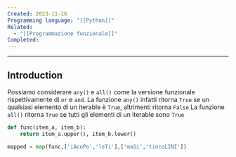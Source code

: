 ```yaml
---
Created: 2023-11-16
Programming language: "[[Python]]"
Related:
  - "[[Programmazione funzionale]]"
Completed:
---
```

---
## Introduction
Possiamo considerare `any()` e `all()` come la versione funzionale rispettivamente di `or` e `and`.
La funzione `any()` infatti ritorna `True` se un qualsiasi elemento di un iterable è `True`, altrimenti ritorna `False`
La funzione `all()` ritorna `True` se tutti gli elementi di un iterable sono `True`

```python
def func(item_a, item_b):
	return item_a.upper(), item_b.lower()

mapped = map(func,['iAcoPo','leTi'],['maSi','tincoLINI'])
```